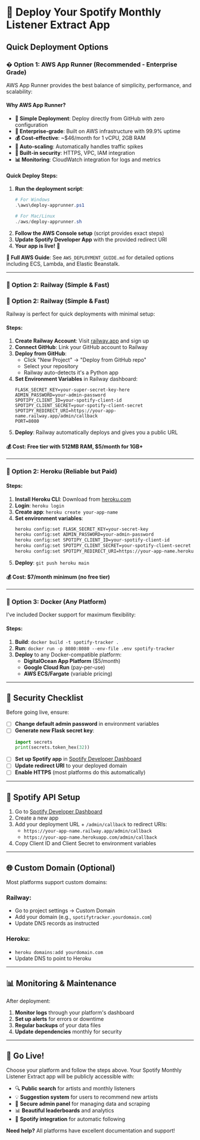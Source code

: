 # 🚀 Deploy Your Spotify Monthly Listener Extract App

## Quick Deployment Options

### � Option 1: AWS App Runner (Recommended - Enterprise Grade)

AWS App Runner provides the best balance of simplicity, performance, and scalability:

#### Why AWS App Runner?
- **🚀 Simple Deployment**: Deploy directly from GitHub with zero configuration
- **🏢 Enterprise-grade**: Built on AWS infrastructure with 99.9% uptime
- **💰 Cost-effective**: ~$46/month for 1 vCPU, 2GB RAM
- **🔄 Auto-scaling**: Automatically handles traffic spikes
- **🔐 Built-in security**: HTTPS, VPC, IAM integration
- **📊 Monitoring**: CloudWatch integration for logs and metrics

#### Quick Deploy Steps:
1. **Run the deployment script**:
   ```powershell
   # For Windows
   .\aws\deploy-apprunner.ps1
   
   # For Mac/Linux  
   ./aws/deploy-apprunner.sh
   ```
2. **Follow the AWS Console setup** (script provides exact steps)
3. **Update Spotify Developer App** with the provided redirect URI
4. **Your app is live!** 🎉

**📖 Full AWS Guide**: See `AWS_DEPLOYMENT_GUIDE.md` for detailed options including ECS, Lambda, and Elastic Beanstalk.

---

### 🎯 Option 2: Railway (Simple & Fast)

### 🎯 Option 2: Railway (Simple & Fast)

Railway is perfect for quick deployments with minimal setup:

#### Steps:
1. **Create Railway Account**: Visit [railway.app](https://railway.app) and sign up
2. **Connect GitHub**: Link your GitHub account to Railway
3. **Deploy from GitHub**: 
   - Click "New Project" → "Deploy from GitHub repo"
   - Select your repository
   - Railway auto-detects it's a Python app
4. **Set Environment Variables** in Railway dashboard:
   ```
   FLASK_SECRET_KEY=your-super-secret-key-here
   ADMIN_PASSWORD=your-admin-password
   SPOTIPY_CLIENT_ID=your-spotify-client-id
   SPOTIPY_CLIENT_SECRET=your-spotify-client-secret
   SPOTIPY_REDIRECT_URI=https://your-app-name.railway.app/admin/callback
   PORT=8080
   ```
5. **Deploy**: Railway automatically deploys and gives you a public URL

#### 💰 Cost: Free tier with 512MB RAM, $5/month for 1GB+

---

### 🔧 Option 2: Heroku (Reliable but Paid)

#### Steps:
1. **Install Heroku CLI**: Download from [heroku.com](https://heroku.com)
2. **Login**: `heroku login`
3. **Create app**: `heroku create your-app-name`
4. **Set environment variables**:
   ```bash
   heroku config:set FLASK_SECRET_KEY=your-secret-key
   heroku config:set ADMIN_PASSWORD=your-admin-password
   heroku config:set SPOTIPY_CLIENT_ID=your-spotify-client-id
   heroku config:set SPOTIPY_CLIENT_SECRET=your-spotify-client-secret
   heroku config:set SPOTIPY_REDIRECT_URI=https://your-app-name.herokuapp.com/admin/callback
   ```
5. **Deploy**: `git push heroku main`

#### 💰 Cost: $7/month minimum (no free tier)

---

### 🐳 Option 3: Docker (Any Platform)

I've included Docker support for maximum flexibility:

#### Steps:
1. **Build**: `docker build -t spotify-tracker .`
2. **Run**: `docker run -p 8080:8080 --env-file .env spotify-tracker`
3. **Deploy** to any Docker-compatible platform:
   - **DigitalOcean App Platform** ($5/month)
   - **Google Cloud Run** (pay-per-use)
   - **AWS ECS/Fargate** (variable pricing)

---

## 🔐 Security Checklist

Before going live, ensure:

- [ ] **Change default admin password** in environment variables
- [ ] **Generate new Flask secret key**: 
  ```python
  import secrets
  print(secrets.token_hex(32))
  ```
- [ ] **Set up Spotify app** in [Spotify Developer Dashboard](https://developer.spotify.com/dashboard/)
- [ ] **Update redirect URI** to your deployed domain
- [ ] **Enable HTTPS** (most platforms do this automatically)

---

## 🎵 Spotify API Setup

1. Go to [Spotify Developer Dashboard](https://developer.spotify.com/dashboard/)
2. Create a new app
3. Add your deployment URL + `/admin/callback` to redirect URIs:
   - `https://your-app-name.railway.app/admin/callback`
   - `https://your-app-name.herokuapp.com/admin/callback`
4. Copy Client ID and Client Secret to environment variables

---

## 🌐 Custom Domain (Optional)

Most platforms support custom domains:

### Railway:
- Go to project settings → Custom Domain
- Add your domain (e.g., `spotifytracker.yourdomain.com`)
- Update DNS records as instructed

### Heroku:
- `heroku domains:add yourdomain.com`
- Update DNS to point to Heroku

---

## 📊 Monitoring & Maintenance

After deployment:

1. **Monitor logs** through your platform's dashboard
2. **Set up alerts** for errors or downtime
3. **Regular backups** of your data files
4. **Update dependencies** monthly for security

---

## 🚀 Go Live!

Choose your platform and follow the steps above. Your Spotify Monthly Listener Extract app will be publicly accessible with:

- 🔍 **Public search** for artists and monthly listeners
- 💡 **Suggestion system** for users to recommend new artists
- 🔐 **Secure admin panel** for managing data and scraping
- 📊 **Beautiful leaderboards** and analytics
- 🎵 **Spotify integration** for automatic following

**Need help?** All platforms have excellent documentation and support!
